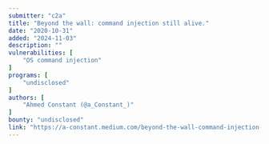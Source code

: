 ```yaml
---
submitter: "c2a"
title: "Beyond the wall: command injection still alive."
date: "2020-10-31"
added: "2024-11-03"
description: ""
vulnerabilities: [
    "OS command injection"
]
programs: [
    "undisclosed"
]
authors: [
    "Ahmed Constant (@a_Constant_)"
]
bounty: "undisclosed"
link: "https://a-constant.medium.com/beyond-the-wall-command-injection-still-alive-577a898df0b5"
---
```




